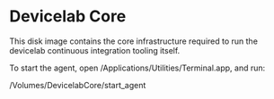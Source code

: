 Devicelab Core
==============

This disk image contains the core infrastructure required to run the devicelab
continuous integration tooling itself.

To start the agent, open /Applications/Utilities/Terminal.app, and run:

   /Volumes/DevicelabCore/start_agent
